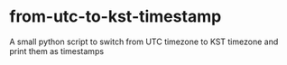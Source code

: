 # from-utc-to-kst-timestamp
A small python script to switch from UTC timezone to KST timezone and print them as timestamps
